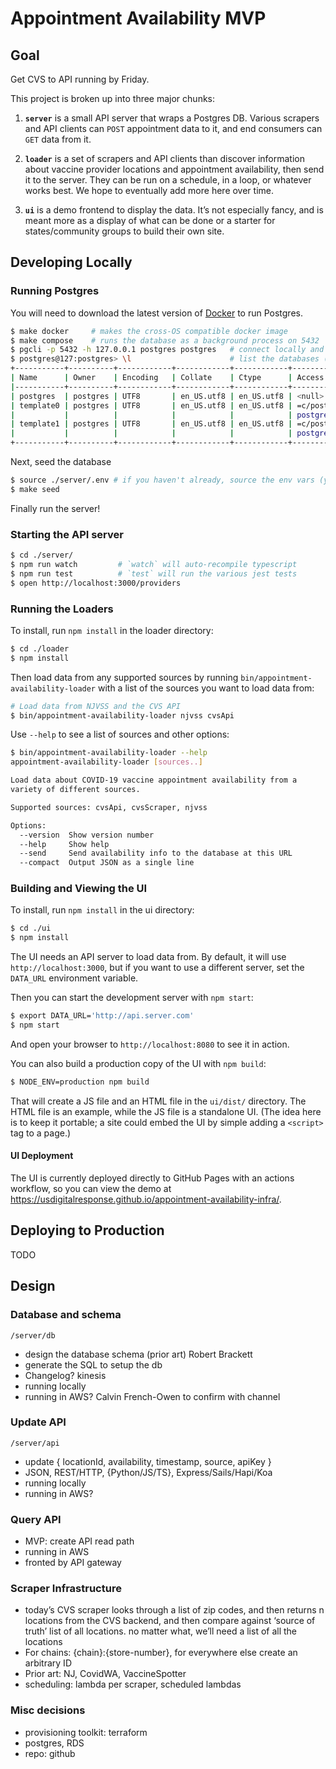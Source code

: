 # Appointment Availability MVP

## Goal

Get CVS to API running by Friday.

This project is broken up into three major chunks:

1. **`server`** is a small API server that wraps a Postgres DB. Various scrapers and API clients can `POST` appointment data to it, and end consumers can `GET` data from it.

2. **`loader`** is a set of scrapers and API clients than discover information about vaccine provider locations and appointment availability, then send it to the server. They can be run on a schedule, in a loop, or whatever works best. We hope to eventually add more here over time.

3. **`ui`** is a demo frontend to display the data. It’s not especially fancy, and is meant more as a display of what can be done or a starter for states/community groups to build their own site.


## Developing Locally

### Running Postgres

You will need to download the latest version of [Docker](https://www.docker.com/get-started) to run Postgres.

```bash
$ make docker     # makes the cross-OS compatible docker image
$ make compose    # runs the database as a background process on 5432
$ pgcli -p 5432 -h 127.0.0.1 postgres postgres   # connect locally and verify (optional)
$ postgres@127:postgres> \l                      # list the databases (optional)
+-----------+----------+------------+------------+------------+-----------------------+
| Name      | Owner    | Encoding   | Collate    | Ctype      | Access privileges     |
|-----------+----------+------------+------------+------------+-----------------------|
| postgres  | postgres | UTF8       | en_US.utf8 | en_US.utf8 | <null>                |
| template0 | postgres | UTF8       | en_US.utf8 | en_US.utf8 | =c/postgres           |
|           |          |            |            |            | postgres=CTc/postgres |
| template1 | postgres | UTF8       | en_US.utf8 | en_US.utf8 | =c/postgres           |
|           |          |            |            |            | postgres=CTc/postgres |
+-----------+----------+------------+------------+------------+-----------------------+
```

Next, seed the database

```bash
$ source ./server/.env # if you haven't already, source the env vars (you may need to modify these!)
$ make seed
```

Finally run the server!


### Starting the API server

```bash
$ cd ./server/
$ npm run watch         # `watch` will auto-recompile typescript
$ npm run test          # `test` will run the various jest tests
$ open http://localhost:3000/providers
```

### Running the Loaders

To install, run `npm install` in the loader directory:

```bash
$ cd ./loader
$ npm install
```

Then load data from any supported sources by running `bin/appointment-availability-loader` with a list of the sources you want to load data from:

```bash
# Load data from NJVSS and the CVS API
$ bin/appointment-availability-loader njvss cvsApi
```

Use `--help` to see a list of sources and other options:

```bash
$ bin/appointment-availability-loader --help
appointment-availability-loader [sources..]

Load data about COVID-19 vaccine appointment availability from a
variety of different sources.

Supported sources: cvsApi, cvsScraper, njvss

Options:
  --version  Show version number                                       [boolean]
  --help     Show help                                                 [boolean]
  --send     Send availability info to the database at this URL         [string]
  --compact  Output JSON as a single line                              [boolean]
```


### Building and Viewing the UI

To install, run `npm install` in the ui directory:

```bash
$ cd ./ui
$ npm install
```

The UI needs an API server to load data from. By default, it will use `http://localhost:3000`, but if you want to use a different server, set the `DATA_URL` environment variable.

Then you can start the development server with `npm start`:

```bash
$ export DATA_URL='http://api.server.com'
$ npm start
```

And open your browser to `http://localhost:8080` to see it in action.

You can also build a production copy of the UI with `npm build`:

```bash
$ NODE_ENV=production npm build
```

That will create a JS file and an HTML file in the `ui/dist/` directory. The HTML file is an example, while the JS file is a standalone UI. (The idea here is to keep it portable; a site could embed the UI by simple adding a `<script>` tag to a page.)


#### UI Deployment

The UI is currently deployed directly to GitHub Pages with an actions workflow, so you can view the demo at https://usdigitalresponse.github.io/appointment-availability-infra/.


## Deploying to Production

TODO

## Design

### Database and schema

`/server/db`

-   design the database schema (prior art) Robert Brackett
-   generate the SQL to setup the db
-   Changelog? kinesis
-   running locally
-   running in AWS? Calvin French-Owen to confirm with channel

### Update API

`/server/api`

-   update { locationId, availability, timestamp, source, apiKey }
-   JSON, REST/HTTP, {Python/JS/TS}, Express/Sails/Hapi/Koa
-   running locally
-   running in AWS?

### Query API

-   MVP: create API read path
-   running in AWS
-   fronted by API gateway

### Scraper Infrastructure

-   today’s CVS scraper looks through a list of zip codes, and then returns n locations from the CVS backend, and then compare against ‘source of truth’ list of all locations.
    no matter what, we’ll need a list of all the locations
-   For chains: {chain}:{store-number}, for everywhere else create an arbitrary ID
-   Prior art: NJ, CovidWA, VaccineSpotter
-   scheduling: lambda per scraper, scheduled lambdas

### Misc decisions

-   provisioning toolkit: terraform
-   postgres, RDS
-   repo: github
